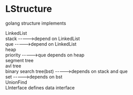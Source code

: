 # LStructure
golang structure implements  

LinkedList  
stack ----->depend on LinkedList  
que ----->depend on LinkedList  
heap  
priority ----->que depends on heap  
segment tree  
avl tree  
binary search tree(bst) ----->depends on stack and que  
set ----->depends on bst  
UnionFind  
LInterface defines data interface  
